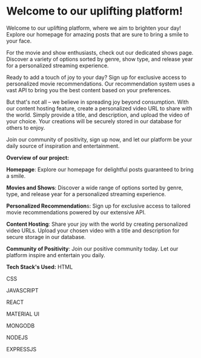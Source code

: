 # Welcome to our uplifting platform!

Welcome to our uplifting platform, where we aim to brighten your day! Explore our homepage for amazing posts that are sure to bring a smile to your face.

For the movie and show enthusiasts, check out our dedicated shows page. Discover a variety of options sorted by genre, show type, and release year for a personalized streaming experience.

Ready to add a touch of joy to your day? Sign up for exclusive access to personalized movie recommendations. Our recommendation system uses a vast API to bring you the best content based on your preferences.

But that's not all – we believe in spreading joy beyond consumption. With our content hosting feature, create a personalized video URL to share with the world. Simply provide a title, and description, and upload the video of your choice. Your creations will be securely stored in our database for others to enjoy.

Join our community of positivity, sign up now, and let our platform be your daily source of inspiration and entertainment.


**Overview of our project:**

**Homepage**: Explore our homepage for delightful posts guaranteed to bring a smile.

**Movies and Shows**: Discover a wide range of options sorted by genre, type, and release year for a personalized streaming experience.

**Personalized Recommendation**s: Sign up for exclusive access to tailored movie recommendations powered by our extensive API.

**Content Hosting**: Share your joy with the world by creating personalized video URLs. Upload your chosen video with a title and description for secure storage in our database.

**Community of Positivity**: Join our positive community today. Let our platform inspire and entertain you daily.


**Tech Stack's Used:**
HTML

CSS

JAVASCRIPT

REACT

MATERIAL UI

MONGODB

NODEJS

EXPRESSJS
